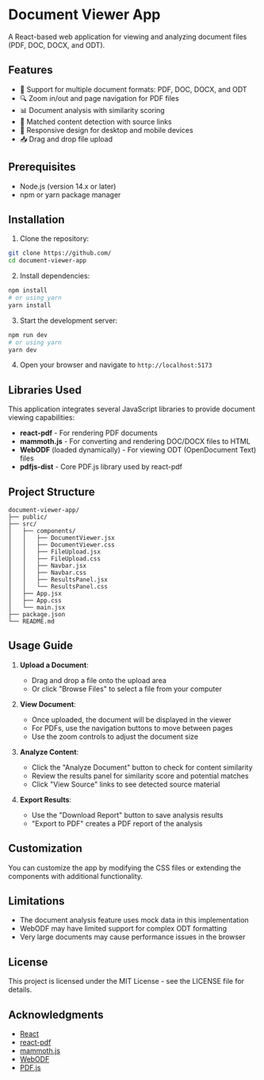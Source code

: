 # Document Viewer App

A React-based web application for viewing and analyzing document files (PDF, DOC, DOCX, and ODT).

## Features

- 📄 Support for multiple document formats: PDF, DOC, DOCX, and ODT
- 🔍 Zoom in/out and page navigation for PDF files
- 📊 Document analysis with similarity scoring
- 🔗 Matched content detection with source links
- 📱 Responsive design for desktop and mobile devices
- 📥 Drag and drop file upload

## Prerequisites

- Node.js (version 14.x or later)
- npm or yarn package manager

## Installation

1. Clone the repository:

```bash
git clone https://github.com/
cd document-viewer-app
```

2. Install dependencies:

```bash
npm install
# or using yarn
yarn install
```

3. Start the development server:

```bash
npm run dev
# or using yarn
yarn dev
```

4. Open your browser and navigate to `http://localhost:5173`

## Libraries Used

This application integrates several JavaScript libraries to provide document viewing capabilities:

- **react-pdf** - For rendering PDF documents
- **mammoth.js** - For converting and rendering DOC/DOCX files to HTML
- **WebODF** (loaded dynamically) - For viewing ODT (OpenDocument Text) files
- **pdfjs-dist** - Core PDF.js library used by react-pdf

## Project Structure

```
document-viewer-app/
├── public/
├── src/
│   ├── components/
│   │   ├── DocumentViewer.jsx
│   │   ├── DocumentViewer.css
│   │   ├── FileUpload.jsx
│   │   ├── FileUpload.css
│   │   ├── Navbar.jsx
│   │   ├── Navbar.css
│   │   ├── ResultsPanel.jsx
│   │   └── ResultsPanel.css
│   ├── App.jsx
│   ├── App.css
│   └── main.jsx
├── package.json
└── README.md
```

## Usage Guide

1. **Upload a Document**:
   - Drag and drop a file onto the upload area
   - Or click "Browse Files" to select a file from your computer

2. **View Document**:
   - Once uploaded, the document will be displayed in the viewer
   - For PDFs, use the navigation buttons to move between pages
   - Use the zoom controls to adjust the document size

3. **Analyze Content**:
   - Click the "Analyze Document" button to check for content similarity
   - Review the results panel for similarity score and potential matches
   - Click "View Source" links to see detected source material

4. **Export Results**:
   - Use the "Download Report" button to save analysis results
   - "Export to PDF" creates a PDF report of the analysis

## Customization

You can customize the app by modifying the CSS files or extending the components with additional functionality.

## Limitations

- The document analysis feature uses mock data in this implementation
- WebODF may have limited support for complex ODT formatting
- Very large documents may cause performance issues in the browser

## License

This project is licensed under the MIT License - see the LICENSE file for details.

## Acknowledgments

- [React](https://reactjs.org/)
- [react-pdf](https://react-pdf.org/)
- [mammoth.js](https://github.com/mwilliamson/mammoth.js)
- [WebODF](https://webodf.org/)
- [PDF.js](https://mozilla.github.io/pdf.js/)

